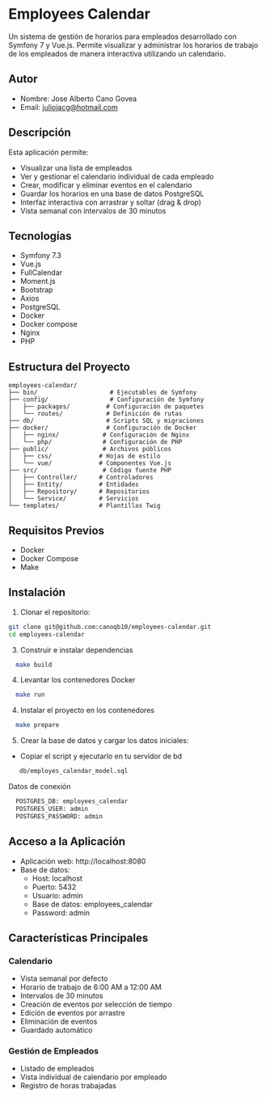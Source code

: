# Employees Calendar

Un sistema de gestión de horarios para empleados desarrollado con Symfony 7 y Vue.js.
Permite visualizar y administrar los horarios de trabajo de los empleados de manera interactiva utilizando un calendario.

## Autor

- Nombre: Jose Alberto Cano Govea
- Email: juliojacg@hotmail.com

## Descripción
Esta aplicación permite:
- Visualizar una lista de empleados
- Ver y gestionar el calendario individual de cada empleado
- Crear, modificar y eliminar eventos en el calendario
- Guardar los horarios en una base de datos PostgreSQL
- Interfaz interactiva con arrastrar y soltar (drag & drop)
- Vista semanal con intervalos de 30 minutos

## Tecnologías

- Symfony 7.3
- Vue.js
- FullCalendar
- Moment.js
- Bootstrap
- Axios
- PostgreSQL
- Docker
- Docker compose
- Nginx
- PHP

## Estructura del Proyecto
```
employees-calendar/
├── bin/                    # Ejecutables de Symfony
├── config/                 # Configuración de Symfony
│   ├── packages/          # Configuración de paquetes
│   └── routes/            # Definición de rutas
├── db/                    # Scripts SQL y migraciones
├── docker/                # Configuración de Docker
│   ├── nginx/            # Configuración de Nginx
│   └── php/              # Configuración de PHP
├── public/               # Archivos públicos
│   ├── css/             # Hojas de estilo
│   └── vue/             # Componentes Vue.js
├── src/                  # Código fuente PHP
│   ├── Controller/      # Controladores
│   ├── Entity/          # Entidades
│   ├── Repository/      # Repositorios
│   └── Service/         # Servicios
└── templates/           # Plantillas Twig
```

## Requisitos Previos
- Docker
- Docker Compose
- Make

## Instalación

1. Clonar el repositorio:
```bash
git clone git@github.com:canoqb10/employees-calendar.git
cd employees-calendar
```

3. Construir e instalar dependencias
```bash
  make build
```

4. Levantar los contenedores Docker
```bash
  make run
```

4. Instalar el proyecto en los contenedores
```bash
  make prepare
```

5. Crear la base de datos y cargar los datos iniciales:
  - Copiar el script y ejecutarlo en tu servidor de bd

```bash
   db/employes_calendar_model.sql
```
  Datos de conexión

```bash
  POSTGRES_DB: employees_calendar
  POSTGRES_USER: admin
  POSTGRES_PASSWORD: admin
```


## Acceso a la Aplicación

- Aplicación web: http://localhost:8080
- Base de datos:
  - Host: localhost
  - Puerto: 5432
  - Usuario: admin
  - Base de datos: employees_calendar
  - Password: admin

## Características Principales

### Calendario
- Vista semanal por defecto
- Horario de trabajo de 6:00 AM a 12:00 AM
- Intervalos de 30 minutos
- Creación de eventos por selección de tiempo
- Edición de eventos por arrastre
- Eliminación de eventos
- Guardado automático

### Gestión de Empleados
- Listado de empleados
- Vista individual de calendario por empleado
- Registro de horas trabajadas

